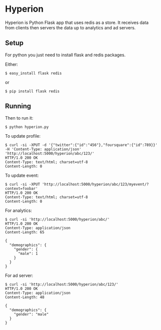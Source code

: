 # Hyperion
Hyperion is Python Flask app that uses redis as a store. It receives data from clients then servers the data up to analytics and ad servers.

## Setup
For python you just need to install flask and redis packages.

Either:

	$ easy_install flask redis
or

	$ pip install flask redis

## Running

Then to run it:

	$ python hyperion.py

To update profile:

	$ curl -si -XPUT -d '{"twitter":{"id":"456"},"foursquare":{"id":789}}' -H 'Content-Type: application/json' 'http://localhost:5000/hyperion/abc/123/'
	HTTP/1.0 200 OK
	Content-Type: text/html; charset=utf-8
	Content-Length: 0

To update event:

	$ curl -si -XPUT 'http://localhost:5000/hyperion/abc/123/myevent/?context=foobar'
	HTTP/1.0 200 OK
	Content-Type: text/html; charset=utf-8
	Content-Length: 0

For analytics:

	$ curl -si 'http://localhost:5000/hyperion/abc/'
	HTTP/1.0 200 OK
	Content-Type: application/json
	Content-Length: 65

	{
	  "demographics": {
	    "gender": {
	      "male": 1
	    }
	  }
	}

For ad server:

	$ curl -si 'http://localhost:5000/hyperion/abc/123/'
	HTTP/1.0 200 OK
	Content-Type: application/json
	Content-Length: 48

	{
	  "demographics": {
	    "gender": "male"
	  }
	}
